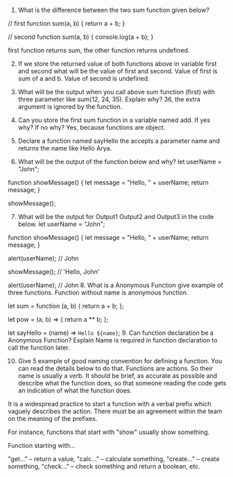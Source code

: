 1. What is the difference between the two sum function given below?

// first
function sum(a, b) {
  return a + b;
}

// second
function sum(a, b) {
  console.log(a + b);
}

first function returns sum, the other function returns undefined.

2. If we store the returned value of both functions above in variable first and second what will be the value of first and second.
Value of first is sum of a and b. Value of second is undefined.

3. What will be the output when you call above sum function (first) with three parameter like sum(12, 24, 35). Explain why?
36, the extra argument is ignored by the function.

4. Can you store the first sum function in a variable named add. If yes why? If no why?
Yes, because functions are object.

5. Declare a function named sayHello the accepts a parameter name and returns the name like Hello Arya.

6. What will be the output of the function below and why?
let userName = "John";

function showMessage() {
  let message = "Hello, " + userName;
  return message;
}

showMessage();


7. What will be the output for Output1 Output2 and Output3 in the code below.
let userName = "John";

function showMessage() {
  let message = "Hello, " + userName;
  return message;
}

alert(userName); // John

showMessage(); //  'Hello, John'

alert(userName); // John
8. What is a Anonymous Function give example of three functions.
Function without name is anonymous function.

let sum = function (a, b) {
  return a + b;
};

let pow = (a, b) => {
  return a ** b;
};

let sayHello = (name) => `Hello ${name}`;
9. Can function declaration be a Anonymous Function? Explain
Name is required in function declaration to call the function later.

10. Give 5 example of good naming convention for defining a function. You can read the details below to do that.
Functions are actions. So their name is usually a verb. It should be brief, as accurate as possible and describe what the function does, so that someone reading the code gets an indication of what the function does.

It is a widespread practice to start a function with a verbal prefix which vaguely describes the action. There must be an agreement within the team on the meaning of the prefixes.

For instance, functions that start with "show" usually show something.

Function starting with…

"get…" – return a value,
"calc…" – calculate something,
"create…" – create something,
"check…" – check something and return a boolean, etc.